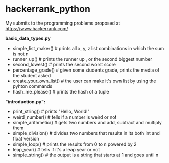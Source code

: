 # hackerrank_python
My submits to the programming problems proposed at https://www.hackerrank.com/

**basic_data_types.py**
  - simple_list_maker() # prints all x, y, z list combinations in which the sum is not n
  - runner_up() # prints the runner up , or the second biggest number
  - second_lowest() # prints the second worst score
  - percentage_grade() # given some students grade, prints the media of the student asked
  - create_your_own_list() # the user can make it's own list by using the pyhton commands
  - hash_me_please() # prints the hash of a tuple

**"introduction.py":**  
  - print_string() # prints "Hello, World!"  
  - weird_number() # tells if a number is weird or not  
  - simple_arithmetic() # gets two numbers and add, subtract and multiply them  
  - simple_division() # divides two numbers that results in its both int and float version 
  - simple_loop() # prints the results from 0 to n powered by 2  
  - leap_year() # tells if it's a leap year or not  
  - simple_string() # the output is a string that starts at 1 and goes until n  
